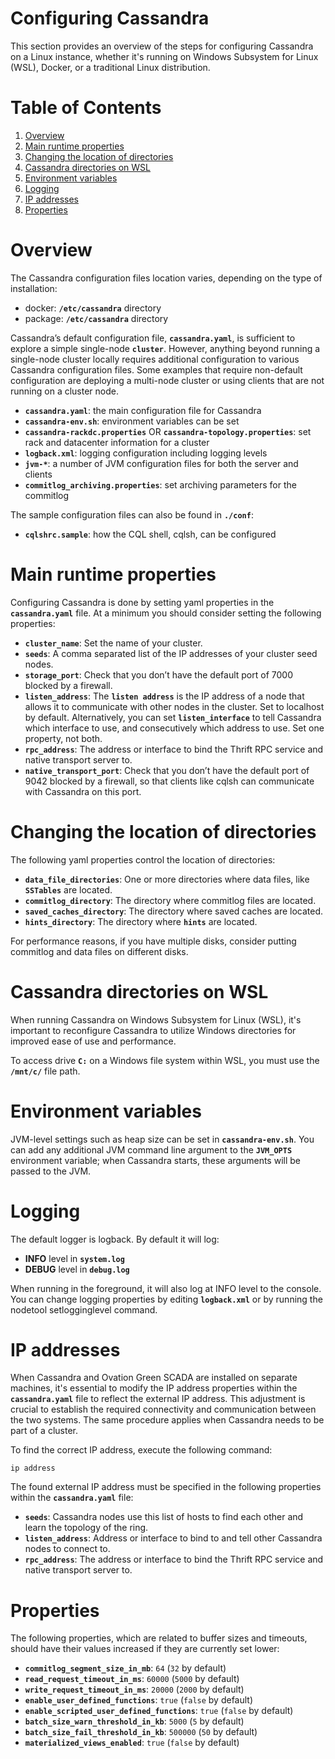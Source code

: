 # Configuring Cassandra

This section provides an overview of the steps for configuring Cassandra on a Linux instance, whether it's running on Windows Subsystem for Linux (WSL), Docker, or a traditional Linux distribution.

# Table of Contents

1. [Overview](#overview)
2. [Main runtime properties](#main-runtime-properties)
3. [Changing the location of directories](#changing-the-location-of-directories)
4. [Cassandra directories on WSL](#cassandra-directories-on-wsl)
5. [Environment variables](#environment-variables)
6. [Logging](#logging)
7. [IP addresses](#ip-addresses)
8. [Properties](#properties)

# Overview

The Cassandra configuration files location varies, depending on the type of installation:

* docker: **`/etc/cassandra`** directory
* package: **`/etc/cassandra`** directory

Cassandra’s default configuration file, **`cassandra.yaml`**, is sufficient to explore a simple single-node **`cluster`**. However, anything beyond running a single-node cluster locally requires additional configuration to various Cassandra configuration files. Some examples that require non-default configuration are deploying a multi-node cluster or using clients that are not running on a cluster node.

* **`cassandra.yaml`**: the main configuration file for Cassandra
* **`cassandra-env.sh`**: environment variables can be set
* **`cassandra-rackdc.properties`** OR **`cassandra-topology.properties`**: set rack and datacenter information for a cluster
* **`logback.xml`**: logging configuration including logging levels
* **`jvm-*`**: a number of JVM configuration files for both the server and clients
* **`commitlog_archiving.properties`**: set archiving parameters for the commitlog

The sample configuration files can also be found in **`./conf`**:
* **`cqlshrc.sample`**: how the CQL shell, cqlsh, can be configured

# Main runtime properties

Configuring Cassandra is done by setting yaml properties in the **`cassandra.yaml`** file. At a minimum you should consider setting the following properties:

* **`cluster_name`**: Set the name of your cluster.
* **`seeds`**: A comma separated list of the IP addresses of your cluster seed nodes.
* **`storage_port`**: Check that you don’t have the default port of 7000 blocked by a firewall.
* **`listen_address`**: The **`listen address`** is the IP address of a node that allows it to communicate with other nodes in the cluster. Set to localhost by default. Alternatively, you can set **`listen_interface`** to tell Cassandra which interface to use, and consecutively which address to use. Set one property, not both.
* **`rpc_address`**: The address or interface to bind the Thrift RPC service and native transport server to.
* **`native_transport_port`**: Check that you don’t have the default port of 9042 blocked by a firewall, so that clients like cqlsh can communicate with Cassandra on this port.

# Changing the location of directories

The following yaml properties control the location of directories:

* **`data_file_directories`**: One or more directories where data files, like **`SSTables`** are located.
* **`commitlog_directory`**: The directory where commitlog files are located.
* **`saved_caches_directory`**: The directory where saved caches are located.
* **`hints_directory`**: The directory where **`hints`** are located.

For performance reasons, if you have multiple disks, consider putting commitlog and data files on different disks.

# Cassandra directories on WSL

When running Cassandra on Windows Subsystem for Linux (WSL), it's important to reconfigure Cassandra to utilize Windows directories for improved ease of use and performance.

To access drive **`C:`** on a Windows file system within WSL, you must use the **`/mnt/c/`** file path.

# Environment variables

JVM-level settings such as heap size can be set in **`cassandra-env.sh`**. You can add any additional JVM command line argument to the **`JVM_OPTS`** environment variable; when Cassandra starts, these arguments will be passed to the JVM.

# Logging

The default logger is logback. By default it will log:

* **INFO** level in **`system.log`**
* **DEBUG** level in **`debug.log`**

When running in the foreground, it will also log at INFO level to the console. You can change logging properties by editing **`logback.xml`** or by running the nodetool setlogginglevel command.

# IP addresses

When Cassandra and Ovation Green SCADA are installed on separate machines, it's essential to modify the IP address properties within the **`cassandra.yaml`** file to reflect the external IP address. This adjustment is crucial to establish the required connectivity and communication between the two systems. The same procedure applies when Cassandra needs to be part of a cluster.

To find the correct IP address, execute the following command:

```shell
ip address
```

The found external IP address must be specified in the following properties within the **`cassandra.yaml`** file:
* **`seeds`**: Cassandra nodes use this list of hosts to find each other and learn the topology of the ring.
* **`listen_address`**: Address or interface to bind to and tell other Cassandra nodes to connect to.
* **`rpc_address`**: The address or interface to bind the Thrift RPC service and native transport server to.

# Properties

The following properties, which are related to buffer sizes and timeouts, should have their values increased if they are currently set lower:
* **`commitlog_segment_size_in_mb`**: `64` (`32` by default)
* **`read_request_timeout_in_ms`**: `60000` (`5000` by default)
* **`write_request_timeout_in_ms`**: `20000` (`2000` by default)
* **`enable_user_defined_functions`**: `true` (`false` by default)
* **`enable_scripted_user_defined_functions`**: `true` (`false` by default)
* **`batch_size_warn_threshold_in_kb`**: `5000` (`5` by default)
* **`batch_size_fail_threshold_in_kb`**: `500000` (`50` by default)
* **`materialized_views_enabled`**: `true` (`false` by default)
